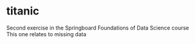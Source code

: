# titanic
Second exercise in the Springboard Foundations of Data Science course
This one relates to missing data
